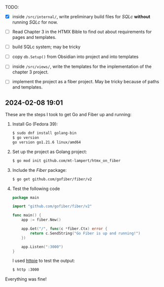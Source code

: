 
TODO:

- [x] inside `/src/internal/`, write preliminary build files for _SQLc_
      __without__ running _SQLc_ for now.
- [ ] Read Chapter 3 in the HTMX Bible to find out about requirements
      for pages and templates.
- [ ] build SQLc system; may be tricky
- [ ] copy `db.Setup()` from Obsidian into project and into templates
- [ ] inside `/src/views/`, write the templates for the implementation 
      of the chapter 3 project.
- [ ] implement the project as a fiber project. May be tricky because of paths
      and templates.


## 2024-02-08 19:01

These are the steps I took to get Go and Fiber up and running:

1. Install Go (Fedora 39):
    ```bash
    $ sudo dnf install golang-bin
    $ go version
    go version go1.21.6 linux/amd64
    ```
2. Set up the project as Golang project:
    ```bash
    $ go mod init github.com/mt-lampert/htmx_on_fiber
    ```

3. Include the _Fiber_ package:
   ```bash
   $ go get github.com/gofiber/fiber/v2
   ```

4. Test the following code
    ```go
    package main

    import "github.com/gofiber/fiber/v2"

    func main() {
        app := fiber.New()

        app.Get("/", func(c *fiber.Ctx) error {
            return c.SendString("Go Fiber is up and running!")
        })

        app.Listen(":3000")
    }
    ```

    I used [httpie](https://httpie.io/cli) to test the output:

    ```bash
    $ http :3000
    ```

Everything was fine!
